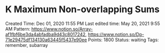 # K Maximum Non-overlapping Sums

Created Time: Dec 01, 2020 11:55 PM
Last edited time: May 20, 2021 9:55 AM
Pattern: https://www.notion.so/Array-af1fbf6be3da4abfadba9d43c8017242, https://www.notion.so/Dp-71e29475df134130a63445f5437e90ee
Points: 1800
Status: waiting
Tags: remember, subarray